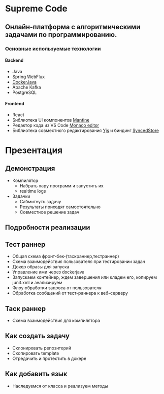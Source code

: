 # Supreme Code

## Онлайн-платформа с алгоритмическими задачами по программированию.

### Основные используемые технологии

#### Backend

- Java
- Spring WebFlux
- [DockerJava](https://github.com/docker-java/docker-java)
- Apache Kafka
- PostgreSQL

#### Frontend

- React
- Библиотека UI компонентов [Mantine](https://mantine.dev/)
- Редактор кода из VS Code [Monaco editor](https://github.com/microsoft/monaco-editor)
- Библиотека совместного редактирования [Yjs](https://github.com/yjs/yjs) и
  биндинг [SyncedStore](https://github.com/YousefED/SyncedStore)

# Презентация

## Демонстрация

- Компилятор
    - Набрать пару программ и запустить их
    - realtime logs
- Задачки
    - Сабмитнуть задачу
    - Результаты приходят самостоятельно
    - Совместное решение задач

## Подробности реализации

## Тест раннер

- Общая схема фронт-бек-(таскраннер,тестраннер)
- Схема взаимодействия пользователя при тестировании задач
- Докер образы для запуска
- Управление ими через dockerjava
- Запускаем контейнер, ждем завершения или кладем его, копируем junit.xml и анализируем
- Флоу обработки запроса от пользователя
- Обработка сообщений от тест-раннера к веб-серверу

## Таск раннер

- Cхема взаимодействия для компилятора

## Как создать задачу

- Склонировать репозиторий
- Скопировать template
- Отредачить и протестить в докере

## Как добавить язык

- Наследуемся от класса и реализуем методы